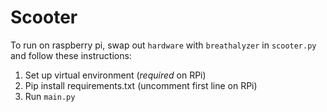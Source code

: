 # Scooter
To run on raspberry pi, swap out `hardware` with `breathalyzer` in `scooter.py` and follow these instructions:

1. Set up virtual environment (*required* on RPi)
2. Pip install requirements.txt (uncomment first line on RPi)
3. Run `main.py`